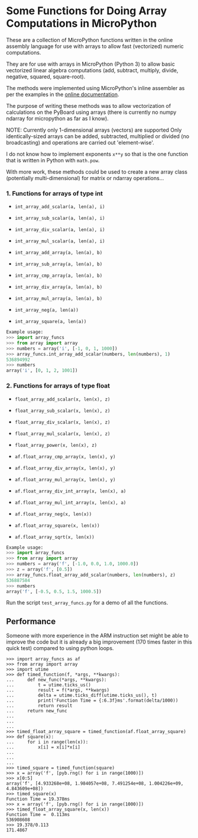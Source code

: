 # Some Functions for Doing Array Computations in MicroPython

These are a collection of MicroPython functions written in the 
online assembly language for use with arrays to allow fast 
(vectorized) numeric computations.

They are for use with arrays in MicroPython (Python 3)
to allow basic vectorized linear algebra computations (add, 
subtract, multiply, divide, negative, squared, square-root).

The methods were implemented using MicroPython's inline
assembler as per the examples in the [online documentation](https://docs.micropython.org/en/latest/pyboard/reference/asm_thumb2_hints_tips.html).

The purpose of writing these methods was to allow vectorization 
of calculations on the PyBoard using arrays (there is currently
no numpy ndarray for micropython as far as I know). 

NOTE: Currently only 1-dimensional arrays (vectors) are supported
Only identically-sized arrays can be added, subtracted, multiplied 
or divided (no broadcasting) and operations are carried out 
'element-wise'.

I do not know how to implement exponents `x**y` so that is the
one function that is written in Python with `math.pow`.

With more work, these methods could be used to create a new 
array class (potentially multi-dimensional) for matrix or ndarray 
operations...

### 1. Functions for arrays of type int

- `int_array_add_scalar(a, len(a), i)`
- `int_array_sub_scalar(a, len(a), i)`
- `int_array_div_scalar(a, len(a), i)`
- `int_array_mul_scalar(a, len(a), i)`

- `int_array_add_array(a, len(a), b)`
- `int_array_sub_array(a, len(a), b)`
- `int_array_cmp_array(a, len(a), b)`
- `int_array_div_array(a, len(a), b)`
- `int_array_mul_array(a, len(a), b)`

- `int_array_neg(a, len(a))`
- `int_array_square(a, len(a))`

``` Python
Example usage:
>>> import array_funcs
>>> from array import array
>>> numbers = array('i', [-1, 0, 1, 1000])
>>> array_funcs.int_array_add_scalar(numbers, len(numbers), 1)
536894992
>>> numbers
array('i', [0, 1, 2, 1001])
```

### 2. Functions for arrays of type float

- `float_array_add_scalar(x, len(x), z)`
- `float_array_sub_scalar(x, len(x), z)`
- `float_array_div_scalar(x, len(x), z)`
- `float_array_mul_scalar(x, len(x), z)`
- `float_array_power(x, len(x), z)`

- `af.float_array_cmp_array(x, len(x), y)`
- `af.float_array_div_array(x, len(x), y)`
- `af.float_array_mul_array(x, len(x), y)`

- `af.float_array_div_int_array(x, len(x), a)`
- `af.float_array_mul_int_array(x, len(x), a)`

- `af.float_array_neg(x, len(x))`
- `af.float_array_square(x, len(x))`
- `af.float_array_sqrt(x, len(x))`

``` Python
Example usage:
>>> import array_funcs
>>> from array import array
>>> numbers = array('f', [-1.0, 0.0, 1.0, 1000.0])
>>> z = array('f', [0.5])
>>> array_funcs.float_array_add_scalar(numbers, len(numbers), z)
536887584
>>> numbers
array('f', [-0.5, 0.5, 1.5, 1000.5])
```

Run the script `test_array_funcs.py` for a demo of all the functions.

## Performance

Someone with more experience in the ARM instruction set might be able 
to improve the code but it is already a big improvement (170 
times faster in this quick test) compared to using python loops.

```
>>> import array_funcs as af
>>> from array import array
>>> import utime
>>> def timed_function(f, *args, **kwargs):
...     def new_func(*args, **kwargs):
...         t = utime.ticks_us()
...         result = f(*args, **kwargs)
...         delta = utime.ticks_diff(utime.ticks_us(), t)
...         print('Function Time = {:6.3f}ms'.format(delta/1000))
...         return result
...     return new_func
...
...
...
>>> timed_float_array_square = timed_function(af.float_array_square)
>>> def square(x):
...     for i in range(len(x)):
...         x[i] = x[i]*x[i]
...
...
...
>>> timed_square = timed_function(square)
>>> x = array('f', [pyb.rng() for i in range(1000)])
>>> x[0:5]
array('f', [4.933268e+08, 1.984057e+08, 7.491254e+08, 1.004226e+09, 4.843609e+08])
>>> timed_square(x)
Function Time = 19.378ms
>>> x = array('f', [pyb.rng() for i in range(1000)])
>>> timed_float_array_square(x, len(x))
Function Time =  0.113ms
536908608
>>> 19.378/0.113
171.4867
```
